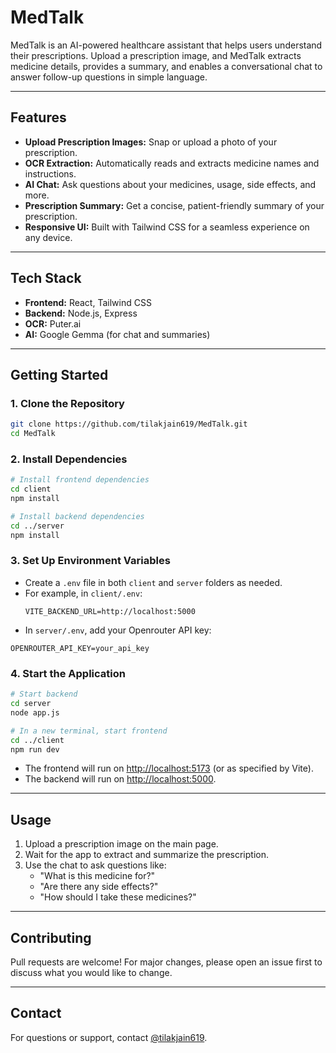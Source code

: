 # MedTalk

MedTalk is an AI-powered healthcare assistant that helps users understand their prescriptions. Upload a prescription image, and MedTalk extracts medicine details, provides a summary, and enables a conversational chat to answer follow-up questions in simple language.

---

## Features

- **Upload Prescription Images:** Snap or upload a photo of your prescription.
- **OCR Extraction:** Automatically reads and extracts medicine names and instructions.
- **AI Chat:** Ask questions about your medicines, usage, side effects, and more.
- **Prescription Summary:** Get a concise, patient-friendly summary of your prescription.
- **Responsive UI:** Built with Tailwind CSS for a seamless experience on any device.

---

## Tech Stack

- **Frontend:** React, Tailwind CSS
- **Backend:** Node.js, Express
- **OCR:** Puter.ai
- **AI:** Google Gemma (for chat and summaries)

---

## Getting Started

### 1. Clone the Repository

```bash
git clone https://github.com/tilakjain619/MedTalk.git
cd MedTalk
```

### 2. Install Dependencies

```bash
# Install frontend dependencies
cd client
npm install

# Install backend dependencies
cd ../server
npm install
```

### 3. Set Up Environment Variables

- Create a `.env` file in both `client` and `server` folders as needed.
- For example, in `client/.env`:
  ```
  VITE_BACKEND_URL=http://localhost:5000
  ```
- In `server/.env`, add your Openrouter API key:
```
OPENROUTER_API_KEY=your_api_key
```

### 4. Start the Application

```bash
# Start backend
cd server
node app.js

# In a new terminal, start frontend
cd ../client
npm run dev
```

- The frontend will run on [http://localhost:5173](http://localhost:5173) (or as specified by Vite).
- The backend will run on [http://localhost:5000](http://localhost:5000).

---

## Usage

1. Upload a prescription image on the main page.
2. Wait for the app to extract and summarize the prescription.
3. Use the chat to ask questions like:
   - "What is this medicine for?"
   - "Are there any side effects?"
   - "How should I take these medicines?"

---

## Contributing

Pull requests are welcome! For major changes, please open an issue first to discuss what you would like to change.

---

## Contact

For questions or support, contact [@tilakjain619](https://github.com/tilakjain619).